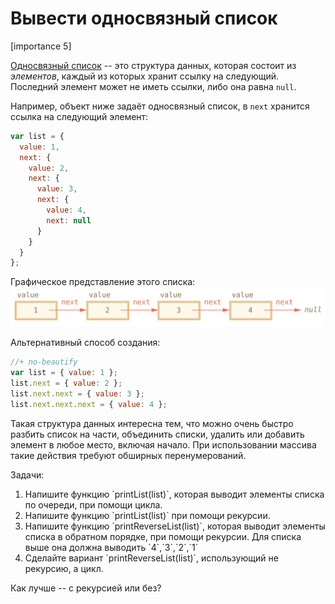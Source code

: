 # Вывести односвязный список

[importance 5]

[Односвязный список](http://ru.wikipedia.org/wiki/Связный_список) -- это структура данных, которая состоит из *элементов*, каждый из которых хранит ссылку на следующий. Последний элемент может не иметь ссылки, либо она равна `null`.

Например, объект ниже задаёт односвязный список, в `next` хранится ссылка на следующий элемент:

```js
var list = {
  value: 1,
  next: {
    value: 2,
    next: {
      value: 3,
      next: {
        value: 4,
        next: null
      }
    }
  }
};
```

Графическое представление этого списка:
<img src="linked-list.svg">

Альтернативный способ создания:

```js
//+ no-beautify
var list = { value: 1 };
list.next = { value: 2 };
list.next.next = { value: 3 };
list.next.next.next = { value: 4 };
```

Такая структура данных интересна тем, что можно очень быстро разбить список на части, объединить списки, удалить или добавить элемент в любое место, включая начало. При использовании массива такие действия требуют обширных перенумерований.

Задачи:

<ol>
<li>Напишите функцию `printList(list)`, которая выводит элементы списка по очереди, при помощи цикла.</li>
<li>Напишите функцию `printList(list)` при помощи рекурсии.</li>
<li>Напишите функцию `printReverseList(list)`, которая выводит элементы списка в обратном порядке, при помощи рекурсии. 
Для списка выше она должна выводить `4`,`3`,`2`,`1`</li>
<li>Сделайте вариант `printReverseList(list)`, использующий не рекурсию, а цикл.</li>
</ol>

Как лучше -- с рекурсией или без?